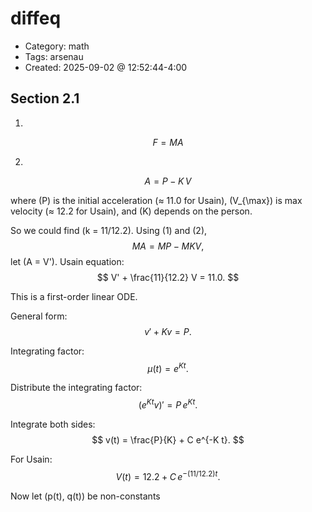 diffeq
=====

- Category: math
- Tags: arsenau
- Created: 2025-09-02 @ 12:52:44-4:00

Section 2.1
---

1.

   $$
   F = MA
   $$

2.

   $$
   A = P - K\,V
   $$

where \(P\) is the initial acceleration (≈ 11.0 for Usain), \(V_{\max}\) is max velocity (≈ 12.2 for Usain), and \(K\) depends on the person.

So we could find \(k = 11/12.2\). Using (1) and (2),
$$
MA = MP - MKV,
$$
let \(A = V'\). Usain equation:
$$
V' + \frac{11}{12.2} V = 11.0.
$$

This is a first-order linear ODE.

General form:
$$
v' + K v = P.
$$

Integrating factor:
$$
\mu(t) = e^{Kt}.
$$

Distribute the integrating factor:
$$
(e^{Kt} v)' = P\,e^{Kt}.
$$

Integrate both sides:
$$
v(t) = \frac{P}{K} + C e^{-K t}.
$$

For Usain:
$$
V(t) = 12.2 + C\,e^{-(11/12.2)t}.
$$

Now let \(p(t), q(t)\) be non-constants
